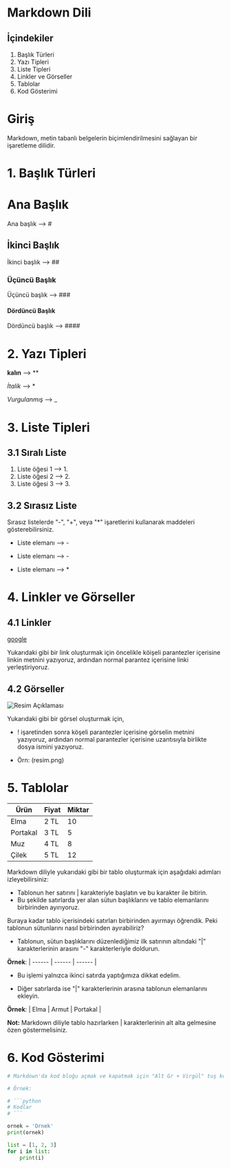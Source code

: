 
# Markdown Dili

## İçindekiler
1. Başlık Türleri
2. Yazı Tipleri
3. Liste Tipleri
4. Linkler ve Görseller
5. Tablolar
6. Kod Gösterimi

# Giriş
Markdown, metin tabanlı belgelerin biçimlendirilmesini sağlayan bir işaretleme dilidir.

# 1. Başlık Türleri

# Ana Başlık
Ana başlık --> #
## İkinci Başlık
İkinci başlık --> ##
### Üçüncü Başlık
Üçüncü başlık --> ###
#### Dördüncü Başlık
Dördüncü başlık --> ####

# 2. Yazı Tipleri

**kalın**  --> **

*İtalik*   --> *

_Vurgulanmış_ --> _

# 3. Liste Tipleri

## 3.1 Sıralı Liste
1. Liste öğesi 1 --> 1.
2. Liste öğesi 2 --> 2.
3. Liste öğesi 3 --> 3.

## 3.2 Sırasız Liste

 Sırasız listelerde "-", "+", veya "*" işaretlerini kullanarak maddeleri gösterebilirsiniz. 

- Liste elemanı --> -
+ Liste elemanı --> -
* Liste elemanı --> *

# 4. Linkler ve Görseller

## 4.1 Linkler
[google](https://www.google.com) 

Yukarıdaki gibi bir link oluşturmak için öncelikle köişeli parantezler içerisine linkin metnini yazıyoruz, ardından normal parantez içerisine linki yerleştiriyoruz. 

## 4.2 Görseller
![Resim Açıklaması](resim.png)     

Yukarıdaki gibi bir görsel oluşturmak için, 
- ! işaretinden sonra köşeli parantezler içerisine görselin metnini yazıyoruz, ardından normal parantezler içerisine uzantısıyla birlikte dosya ismini yazıyoruz.

- Örn: (resim.png) 

# 5. Tablolar

| Ürün      | Fiyat     | Miktar |
| --------- | --------- | ------ |
| Elma      | 2 TL      | 10     |
| Portakal  | 3 TL      | 5      |
| Muz       | 4 TL      | 8      |
| Çilek     | 5 TL      | 12     |

Markdown diliyle yukarıdaki gibi bir tablo oluşturmak için aşağıdaki adımları izleyebilirsiniz:

- Tablonun her satırını | karakteriyle başlatın ve bu karakter ile bitirin.
- Bu şekilde satırlarda yer alan sütun başlıklarını ve tablo elemanlarını birbirinden ayırıyoruz.

Buraya kadar tablo içerisindeki satırları birbirinden ayırmayı öğrendik. Peki tablonun sütunlarını nasıl birbirinden ayırabiliriz? 

- Tablonun, sütun başlıklarını düzenlediğimiz ilk satırının altındaki "|" karakterlerinin arasını "-" karakterleriyle doldurun.

**Örnek**: | ------ | ------ | ------ |

- Bu işlemi yalnızca ikinci satırda yaptığımıza dikkat edelim.

- Diğer satırlarda ise "|" karakterlerinin arasına tablonun elemanlarını ekleyin.

**Örnek**: | Elma | Armut | Portakal |

**Not:** Markdown diliyle tablo hazırlarken | karakterlerinin alt alta gelmesine özen göstermelisiniz.

# 6. Kod Gösterimi

```python
# Markdown'da kod bloğu açmak ve kapatmak için "Alt Gr + Virgül" tuş kombinasyonunu kullanıyoruz.

# Örnek:

# ```python
# Kodlar
# ```
```
```python
ornek = 'Örnek'
print(ornek)

list = [1, 2, 3]
for i in list:
    print(i)
```
 
    

